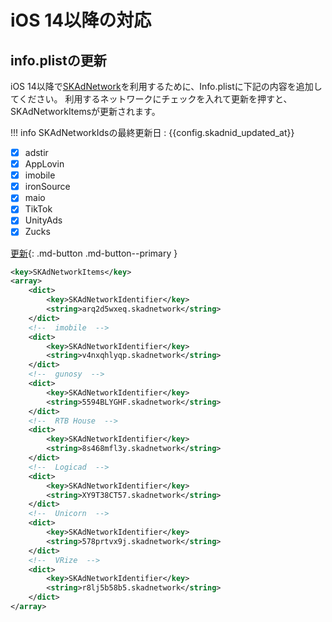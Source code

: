 <script src="https://ajax.aspnetcdn.com/ajax/jquery/jquery-1.9.0.min.js"></script>
<script src="../../custom/js/update_skplist.js"></script>

# iOS 14以降の対応

## info.plistの更新

iOS 14以降で[SKAdNetwork](https://developer.apple.com/documentation/storekit/skadnetwork)を利用するために、Info.plistに下記の内容を追加してください。
利用するネットワークにチェックを入れて更新を押すと、SKAdNetworkItemsが更新されます。

!!! info
    SKAdNetworkIdsの最終更新日 : {{config.skadnid_updated_at}}

- [x] adstir
- [x] AppLovin
- [x] imobile
- [x] ironSource
- [x] maio
- [x] TikTok
- [x] UnityAds
- [x] Zucks

[更新](javascript:update_items()){: .md-button .md-button--primary }


```xml
<key>SKAdNetworkItems</key>
<array>
    <dict>
        <key>SKAdNetworkIdentifier</key>
        <string>arq2d5wxeq.skadnetwork</string>
    </dict>
    <!--  imobile  -->
    <dict>
        <key>SKAdNetworkIdentifier</key>
        <string>v4nxqhlyqp.skadnetwork</string>
    </dict>
    <!--  gunosy  -->
    <dict>
        <key>SKAdNetworkIdentifier</key>
        <string>5594BLYGHF.skadnetwork</string>
    </dict>
    <!--  RTB House  -->
    <dict>
        <key>SKAdNetworkIdentifier</key>
        <string>8s468mfl3y.skadnetwork</string>
    </dict>
    <!--  Logicad  -->
    <dict>
        <key>SKAdNetworkIdentifier</key>
        <string>XY9T38CT57.skadnetwork</string>
    </dict>
    <!--  Unicorn  -->
    <dict>
        <key>SKAdNetworkIdentifier</key>
        <string>578prtvx9j.skadnetwork</string>
    </dict>
    <!--  VRize  -->
    <dict>
        <key>SKAdNetworkIdentifier</key>
        <string>r8lj5b58b5.skadnetwork</string>
    </dict>
</array>
```
